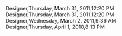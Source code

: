 ﻿Designer,Thursday, March 31, 2011,12:20 PM  Designer,Thursday, March 31, 2011,12:20 PM  Designer,Wednesday, March 2, 2011,9:36 AM  Designer,Thursday, April 1, 2010,8:13 PM